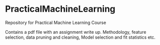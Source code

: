 PracticalMachineLearning
========================

Repository for Practical Machine Learning Course

Contains a pdf file with an assignment write up.
Methodology, feature selection, data pruning and cleaning,
Model selection and fit statistics etc.
